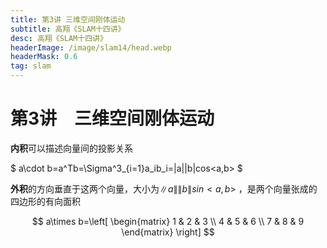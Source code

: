 ```yaml
---
title: 第3讲 三维空间刚体运动
subtitle: 高翔《SLAM十四讲》
desc: 高翔《SLAM十四讲》
headerImage: /image/slam14/head.webp
headerMask: 0.6
tag: slam
---
```


# 第3讲　三维空间刚体运动

**内积**可以描述向量间的投影关系

$
a\cdot b=a^Tb=\Sigma^3_{i=1}a_ib_i=\|a\|\|b\|cos<a,b>
$

**外积**的方向垂直于这两个向量，大小为$\|a\|\|b\|sin<a,b>$ ，是两个向量张成的四边形的有向面积

$$
a\times b=\left[
\begin{matrix}
1 & 2 & 3 \\
4 & 5 & 6 \\
7 & 8 & 9
\end{matrix} \right]
$$
